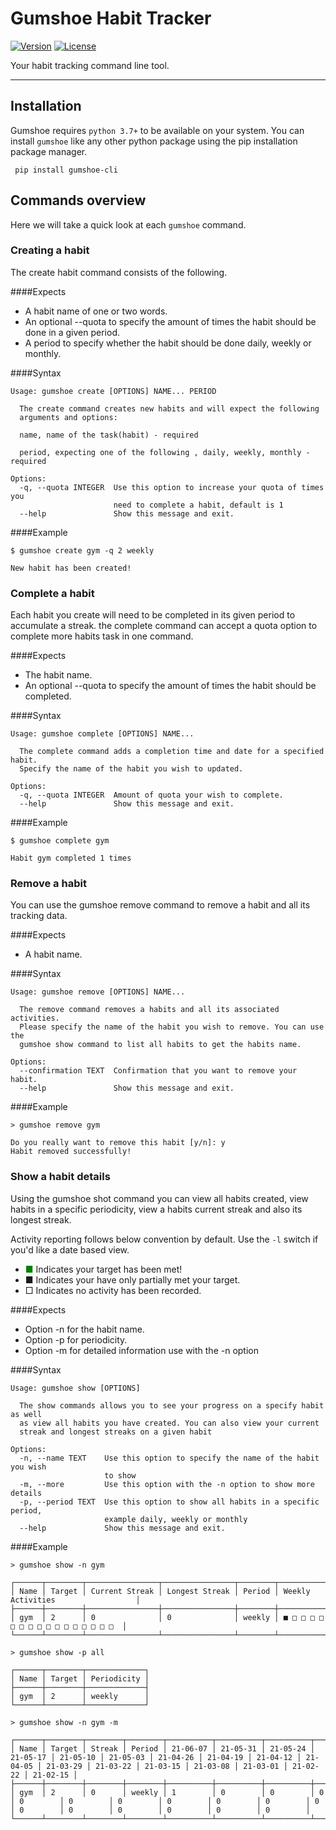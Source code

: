 # Gumshoe Habit Tracker

[![Version](https://img.shields.io/pypi/v/gumshoe-cli)](https://img.shields.io/pypi/v/gumshoe-cli)
[![License](https://img.shields.io/github/license/philipcsaplar/gumshoe-cli)](https://github.com/philipcsaplar/gumshoe-cli/blob/master/LICENSE)

Your habit tracking command line tool.

---

## Installation

Gumshoe requires `python 3.7+` to be available on your system. You can install
`gumshoe` like any other python package using the pip installation package manager.

```shell
 pip install gumshoe-cli
```
## Commands overview

Here we will take a quick look at each `gumshoe` command.

### Creating a habit

The create habit command consists of the following.

####Expects

* A habit name of one or two words.
* An optional --quota to specify the amount of times the habit should be done in a given period.
* A period to specify whether the habit should be done daily, weekly or monthly.

####Syntax

```shell
Usage: gumshoe create [OPTIONS] NAME... PERIOD

  The create command creates new habits and will expect the following
  arguments and options:

  name, name of the task(habit) - required

  period, expecting one of the following , daily, weekly, monthly - required

Options:
  -q, --quota INTEGER  Use this option to increase your quota of times you
                       need to complete a habit, default is 1
  --help               Show this message and exit.

````

####Example
```shell
$ gumshoe create gym -q 2 weekly

New habit has been created!
```

### Complete a habit

Each habit you create will need to be completed in its given period to accumulate a streak. the complete command can accept a quota option to complete more habits task in one command.

####Expects

* The habit name.
* An optional --quota to specify the amount of times the habit should be completed.

####Syntax

```shell
Usage: gumshoe complete [OPTIONS] NAME...

  The complete command adds a completion time and date for a specified habit.
  Specify the name of the habit you wish to updated.

Options:
  -q, --quota INTEGER  Amount of quota your wish to complete.
  --help               Show this message and exit.

```

####Example
```shell
$ gumshoe complete gym

Habit gym completed 1 times
```

### Remove a habit

You can use the gumshoe remove command to remove a habit and all its tracking data.

####Expects

* A habit name.

####Syntax
```shell
Usage: gumshoe remove [OPTIONS] NAME...

  The remove command removes a habits and all its associated activities.
  Please specify the name of the habit you wish to remove. You can use the
  gumshoe show command to list all habits to get the habits name.

Options:
  --confirmation TEXT  Confirmation that you want to remove your habit.
  --help               Show this message and exit.
```
####Example
```shell
> gumshoe remove gym

Do you really want to remove this habit [y/n]: y
Habit removed successfully!

```

### Show a habit details

Using the gumshoe shot command you can view all habits created, view habits in a specific periodicity, view a habits current streak and also its longest streak.

Activity reporting follows below convention by default. Use the `-l` switch if
you'd like a date based view.

- <span style="color:green">■</span> Indicates your target has been met!
- ■ Indicates your have only partially met your target.
- □ Indicates no activity has been recorded.

####Expects

* Option -n for the habit name.
* Option -p for periodicity.
* Option -m for detailed information use with the -n option

####Syntax
```shell
Usage: gumshoe show [OPTIONS]

  The show commands allows you to see your progress on a specify habit as well 
  as view all habits you have created. You can also view your current 
  streak and longest streaks on a given habit

Options:
  -n, --name TEXT    Use this option to specify the name of the habit you wish
                     to show
  -m, --more         Use this option with the -n option to show more details
  -p, --period TEXT  Use this option to show all habits in a specific period,
                     example daily, weekly or monthly
  --help             Show this message and exit.
```
####Example
```shell
> gumshoe show -n gym

┌──────┬────────┬────────────────┬────────────────┬────────┬────────────────────────────────────┐
│ Name │ Target │ Current Streak │ Longest Streak │ Period │ Weekly Activities                  │
├──────┼────────┼────────────────┼────────────────┼────────┼────────────────────────────────────┤
│ gym  │ 2      │ 0              │ 0              │ weekly │ ■ □ □ □ □ □ □ □ □ □ □ □ □ □ □ □ □  │
└──────┴────────┴────────────────┴────────────────┴────────┴────────────────────────────────────┘

> gumshoe show -p all

┌──────┬────────┬─────────────┐
│ Name │ Target │ Periodicity │
├──────┼────────┼─────────────┤
│ gym  │ 2      │ weekly      │
└──────┴────────┴─────────────┘

> gumshoe show -n gym -m

┌──────┬────────┬────────┬────────┬──────────┬──────────┬──────────┬──────────┬──────────┬──────────┬──────────┬──────────┬──────────┬──────────┬──────────┬──────────┬──────────┬──────────┬──────────┬──────────┬──────────┐
│ Name │ Target │ Streak │ Period │ 21-06-07 │ 21-05-31 │ 21-05-24 │ 21-05-17 │ 21-05-10 │ 21-05-03 │ 21-04-26 │ 21-04-19 │ 21-04-12 │ 21-04-05 │ 21-03-29 │ 21-03-22 │ 21-03-15 │ 21-03-08 │ 21-03-01 │ 21-02-22 │ 21-02-15 │
├──────┼────────┼────────┼────────┼──────────┼──────────┼──────────┼──────────┼──────────┼──────────┼──────────┼──────────┼──────────┼──────────┼──────────┼──────────┼──────────┼──────────┼──────────┼──────────┼──────────┤
│ gym  │ 2      │ 0      │ weekly │ 1        │ 0        │ 0        │ 0        │ 0        │ 0        │ 0        │ 0        │ 0        │ 0        │ 0        │ 0        │ 0        │ 0        │ 0        │ 0        │ 0        │
└──────┴────────┴────────┴────────┴──────────┴──────────┴──────────┴──────────┴──────────┴──────────┴──────────┴──────────┴──────────┴──────────┴──────────┴──────────┴──────────┴──────────┴──────────┴──────────┴──────────┘

```
